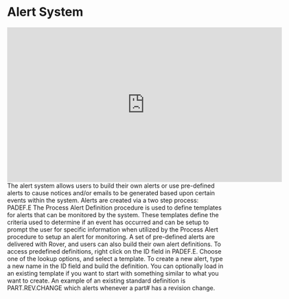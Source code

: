 # Alert System

<PageHeader />

<iframe src="https://www.youtube.com/embed/iJ56JCtPHQ8" allowfullscreen="" frameborder="0" height="360" width="640" class="fr-draggable"></iframe><br>
The alert system allows users to build their own alerts or use pre-defined alerts to cause notices and/or emails to be generated based upon certain events within the system.
Alerts are created via a two step process:
PADEF.E
The Process Alert Definition procedure is used to define templates for alerts that can be monitored by the system.  These templates define the criteria used to determine if an event has occurred and can be setup to prompt the user for specific information when utilized by the Process Alert procedure to setup an alert for monitoring.   A set of pre-defined alerts are delivered with Rover, and users can also build their own alert definitions.
To access predefined definitions, right click on the ID field in PADEF.E.  Choose one of the lookup options, and select a template.  To create a new alert, type a new name in the ID field and build the definition.  You can optionally load in an existing template if you want to start with something similar to what you want to create.   An example of an existing standard definition is PART.REV.CHANGE which alerts whenever a part# has a revision change.

<PageFooter />
